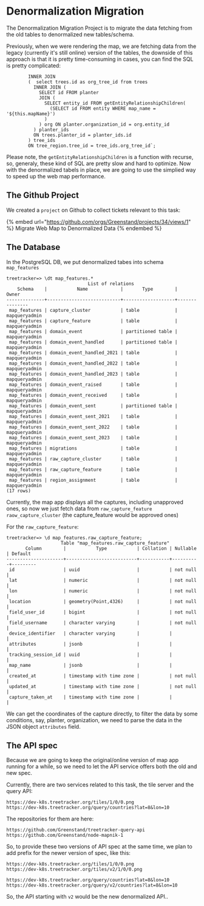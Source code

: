 # Denormalization Migration

The Denormalization Migration Project is to migrate the data fetching from the old tables to denormalized new tables/schema.&#x20;

Previously, when we were rendering the map, we are fetching data from the legacy (currently it's still online) version of the tables, the downside of this approach is that it is pretty time-consuming in cases, you can find the SQL is pretty complicated:

```
        INNER JOIN
        (  select trees.id as org_tree_id from trees
          INNER JOIN (
            SELECT id FROM planter
            JOIN (
              SELECT entity_id FROM getEntityRelationshipChildren(
                (SELECT id FROM entity WHERE map_name = '${this.mapName}')
              )
            ) org ON planter.organization_id = org.entity_id
          ) planter_ids
          ON trees.planter_id = planter_ids.id
        ) tree_ids
        ON tree_region.tree_id = tree_ids.org_tree_id`;
```

Please note, the `getEntityRelationshipChildren` is a function with recurse, so, generaly, these kind of SQL are pretty slow and hard to optimize. Now with the denormalized tabels in place, we are going to use the simplied way to speed up the web map performance.&#x20;

## The Github Project

We created a `project` on Github to collect tickets relevant to this task:

{% embed url="https://github.com/orgs/Greenstand/projects/34/views/1" %}
Migrate Web Map to Denormalized Data
{% endembed %}

## The Database

In the PostgreSQL DB, we put denormalized tabes into schema `map_features`

```
treetracker=> \dt map_features.*
                              List of relations
    Schema    |           Name            |       Type        |     Owner
--------------+---------------------------+-------------------+---------------
 map_features | capture_cluster           | table             | mapqueryadmin
 map_features | capture_feature           | table             | mapqueryadmin
 map_features | domain_event              | partitioned table | mapqueryadmin
 map_features | domain_event_handled      | partitioned table | mapqueryadmin
 map_features | domain_event_handled_2021 | table             | mapqueryadmin
 map_features | domain_event_handled_2022 | table             | mapqueryadmin
 map_features | domain_event_handled_2023 | table             | mapqueryadmin
 map_features | domain_event_raised       | table             | mapqueryadmin
 map_features | domain_event_received     | table             | mapqueryadmin
 map_features | domain_event_sent         | partitioned table | mapqueryadmin
 map_features | domain_event_sent_2021    | table             | mapqueryadmin
 map_features | domain_event_sent_2022    | table             | mapqueryadmin
 map_features | domain_event_sent_2023    | table             | mapqueryadmin
 map_features | migrations                | table             | mapqueryadmin
 map_features | raw_capture_cluster       | table             | mapqueryadmin
 map_features | raw_capture_feature       | table             | mapqueryadmin
 map_features | region_assignment         | table             | mapqueryadmin
(17 rows)

```

Currently, the map app displays all the captures, including unapproved ones, so now we just fetch data from `raw_capture_feature` `raow_capture_cluster` (the capture\_feature would be approved ones)

For the `raw_capture_feature`:

```
treetracker=> \d map_features.raw_capture_feature;
                    Table "map_features.raw_capture_feature"
       Column        |           Type           | Collation | Nullable | Default
---------------------+--------------------------+-----------+----------+---------
 id                  | uuid                     |           | not null |
 lat                 | numeric                  |           | not null |
 lon                 | numeric                  |           | not null |
 location            | geometry(Point,4326)     |           | not null |
 field_user_id       | bigint                   |           | not null |
 field_username      | character varying        |           | not null |
 device_identifier   | character varying        |           |          |
 attributes          | jsonb                    |           |          |
 tracking_session_id | uuid                     |           |          |
 map_name            | jsonb                    |           |          |
 created_at          | timestamp with time zone |           | not null |
 updated_at          | timestamp with time zone |           | not null |
 capture_taken_at    | timestamp with time zone |           |          |

```

We can get the coordinates of the capture directly, to filter the data by some conditions, say, planter, organization, we need to parse the data in the JSON object `attributes` field.

## The API spec

Because we are going to keep the original/online version of map app running for a while, so we need to let the API service offers both the old and new spec.

Currently, there are two services related to this task, the tile server and the query API:

```
https://dev-k8s.treetracker.org/tiles/1/0/0.png
https://dev-k8s.treetracker.org/query/countries?lat=8&lon=10

```

The repositories for them are here:&#x20;

```
https://github.com/Greenstand/treetracker-query-api
https://github.com/Greenstand/node-mapnik-1

```

So, to provide these two versions of API spec at the same time, we plan to add prefix for the newer version of spec, like this:

```
https://dev-k8s.treetracker.org/tiles/1/0/0.png
https://dev-k8s.treetracker.org/tiles/v2/1/0/0.png

https://dev-k8s.treetracker.org/query/countries?lat=8&lon=10
https://dev-k8s.treetracker.org/query/v2/countries?lat=8&lon=10
```

So, the API starting with `v2` would be the new denormalized API..

